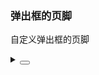 ### 弹出框的页脚

自定义弹出框的页脚

<div class="cell-demo vp-raw">
  <yc-auto-complete
    :data="data"
    @search="handleSearch"
    :style="{ width: '360px' }"
    placeholder="please enter something">
    <template #footer>
      <div style="padding: 6px 0; text-align: center;">
        <yc-button>Click Me</yc-button>
      </div>
    </template>
  </yc-auto-complete>
</div>

<script setup>
import { ref } from 'vue';
const data = ref([]);
const handleSearch = (value) => {
  if (value) {
    data.value =  [...Array(5)].map((_, index) => `${value}-${index}`);
  } else {
    data.value =  [];
  }
};
</script>

<details>
<summary>
 <button class="code-btn"  >
    <icon-code />
 </button>
</summary>

```vue
<template>
  <yc-auto-complete
    :data="data"
    @search="handleSearch"
    :style="{ width: '360px' }"
    placeholder="please enter something">
    <template #footer>
      <div style="padding: 6px 0; text-align: center;">
        <yc-button>Click Me</yc-button>
      </div>
    </template>
  </yc-auto-complete>
</template>

<script setup>
import { ref } from 'vue';
const data = ref([]);
const handleSearch = (value) => {
  if (value) {
    data.value = [...Array(5)].map((_, index) => `${value}-${index}`);
  } else {
    data.value = [];
  }
};
</script>
```

</details>
